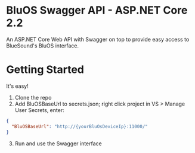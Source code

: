 # BluOS Swagger API - ASP.NET Core 2.2
An ASP.NET Core Web API with Swagger on top to provide easy access to BlueSound's BluOS interface.

# Getting Started
It's easy!

1. Clone the repo
2. Add BluOSBaseUrl to secrets.json; right click project in VS > Manage User Secrets, enter:

```json 
{
  "BluOSBaseUrl": "http://{yourBluOsDeviceIp}:11000/"
}
```

3. Run and use the Swagger interface
